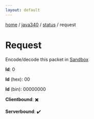 ```yaml
---
layout: default
---
```


[home](/)  /  [java340](/protocol/java340)  /  [status](/protocol/java340/status)  /  request

# Request

Encode/decode this packet in [Sandbox](../../../sandbox/java340#Status.Request)

**Id**: 0

**Id** (hex): 00

**Id** (bin): 00000000

**Clientbound**: ✖️

**Serverbound**: ✔️
